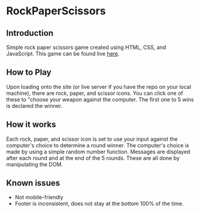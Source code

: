 # RockPaperScissors

## Introduction
Simple rock paper scissors game created using HTML, CSS, and JavaScript. This game can be found live [here](https://williamandrews2.github.io/RockPaperScissors/).

## How to Play
Upon loading onto the site (or live server if you have the repo on your local machine), there are rock, paper, and scissor icons. You can click one of these to "choose
your weapon against the computer. The first one to 5 wins is declared the winner.

## How it works
Each rock, paper, and scissor icon is set to use your input against the computer's choice to determine a round winner. The computer's choice is made by using 
a simple random number function. Messages are displayed after each round and at the end of the 5 rounds. These are all done by manipulating the DOM.

## Known issues
* Not mobile-friendly
* Footer is inconsistent, does not stay at the bottom 100% of the time.

